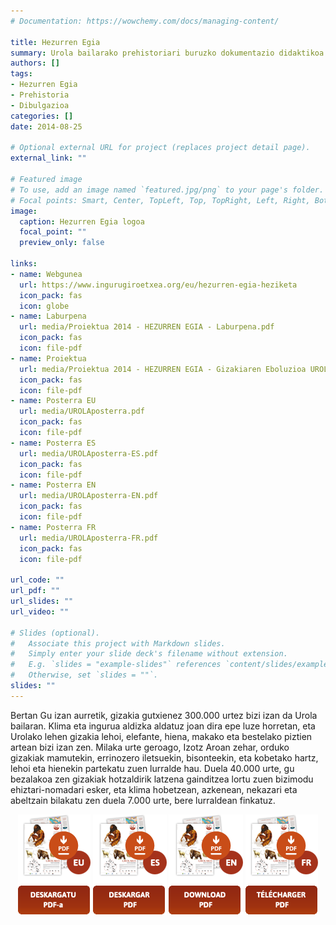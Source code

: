 ```yaml
---
# Documentation: https://wowchemy.com/docs/managing-content/

title: Hezurren Egia
summary: Urola bailarako prehistoriari buruzko dokumentazio didaktikoa.
authors: []
tags: 
- Hezurren Egia
- Prehistoria
- Dibulgazioa
categories: []
date: 2014-08-25

# Optional external URL for project (replaces project detail page).
external_link: ""

# Featured image
# To use, add an image named `featured.jpg/png` to your page's folder.
# Focal points: Smart, Center, TopLeft, Top, TopRight, Left, Right, BottomLeft, Bottom, BottomRight.
image:
  caption: Hezurren Egia logoa
  focal_point: ""
  preview_only: false

links:
- name: Webgunea
  url: https://www.ingurugiroetxea.org/eu/hezurren-egia-heziketa
  icon_pack: fas
  icon: globe
- name: Laburpena
  url: media/Proiektua 2014 - HEZURREN EGIA - Laburpena.pdf
  icon_pack: fas
  icon: file-pdf
- name: Proiektua
  url: media/Proiektua 2014 - HEZURREN EGIA - Gizakiaren Eboluzioa UROLA bailaran.pdf
  icon_pack: fas
  icon: file-pdf
- name: Posterra EU
  url: media/UROLAposterra.pdf
  icon_pack: fas
  icon: file-pdf
- name: Posterra ES
  url: media/UROLAposterra-ES.pdf
  icon_pack: fas
  icon: file-pdf
- name: Posterra EN
  url: media/UROLAposterra-EN.pdf
  icon_pack: fas
  icon: file-pdf
- name: Posterra FR
  url: media/UROLAposterra-FR.pdf
  icon_pack: fas
  icon: file-pdf

url_code: ""
url_pdf: ""
url_slides: ""
url_video: ""

# Slides (optional).
#   Associate this project with Markdown slides.
#   Simply enter your slide deck's filename without extension.
#   E.g. `slides = "example-slides"` references `content/slides/example-slides.md`.
#   Otherwise, set `slides = ""`.
slides: ""
---
```


Bertan Gu izan aurretik, gizakia gutxienez 300.000 urtez bizi izan da Urola bailaran. Klima eta ingurua aldizka aldatuz joan dira epe luze horretan, eta Urolako lehen gizakia lehoi, elefante, hiena, makako eta bestelako piztien artean bizi izan zen. Milaka urte geroago, Izotz Aroan zehar, orduko gizakiak mamutekin, errinozero iletsuekin, bisonteekin, eta kobetako hartz, lehoi eta hienekin partekatu zuen lurralde hau. Duela 40.000 urte, gu bezalakoa zen gizakiak hotzaldirik latzena gainditzea lortu zuen bizimodu ehiztari-nomadari esker, eta klima hobetzean, azkenean, nekazari eta abeltzain bilakatu zen duela 7.000 urte, bere lurraldean finkatuz.

<div style="text-align: center">
  <a href="media/UROLAposterra.pdf" target="_blank"><img style="display: inline-block" src="media/btnEU.png"></a>
  <a href="media/UROLAposterra-ES.pdf" target="_blank"><img style="display: inline-block" src="media/btnES.png"></a>
  <a href="media/UROLAposterra-EN.pdf" target="_blank"><img style="display: inline-block" src="media/btnEN.png"></a>
  <a href="media/UROLAposterra-FR.pdf" target="_blank"><img style="display: inline-block" src="media/btnFR.png"></a>
</div>
